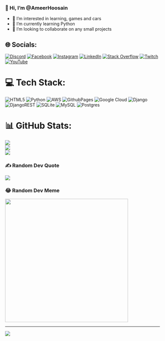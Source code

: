 ### 👋 Hi, I’m @AmeerHoosain

- 👀 I’m interested in learning, games and cars
- 🌱 I’m currently learning Python
- 💞️ I’m looking to collaborate on any small projects



## 🌐 Socials:
[![Discord](https://img.shields.io/badge/Discord-%237289DA.svg?logo=discord&logoColor=white)](https://discord.gg/https://discord.gg/UMYFrYhmfY) [![Facebook](https://img.shields.io/badge/Facebook-%231877F2.svg?logo=Facebook&logoColor=white)](https://facebook.com/valiantnoob) [![Instagram](https://img.shields.io/badge/Instagram-%23E4405F.svg?logo=Instagram&logoColor=white)](https://instagram.com/@valiantnoob) [![LinkedIn](https://img.shields.io/badge/LinkedIn-%230077B5.svg?logo=linkedin&logoColor=white)](https://linkedin.com/in/ameer-hoosain-a390467a) [![Stack Overflow](https://img.shields.io/badge/-Stackoverflow-FE7A16?logo=stack-overflow&logoColor=white)](https://stackoverflow.com/users/8445205) [![Twitch](https://img.shields.io/badge/Twitch-%239146FF.svg?logo=Twitch&logoColor=white)](https://twitch.tv/valiantnoob) [![YouTube](https://img.shields.io/badge/YouTube-%23FF0000.svg?logo=YouTube&logoColor=white)](https://youtube.com/@UCHX0xJocUj5KjXThCkiR7nQ) 

# 💻 Tech Stack:
![HTML5](https://img.shields.io/badge/html5-%23E34F26.svg?style=for-the-badge&logo=html5&logoColor=white) ![Python](https://img.shields.io/badge/python-3670A0?style=for-the-badge&logo=python&logoColor=ffdd54) ![AWS](https://img.shields.io/badge/AWS-%23FF9900.svg?style=for-the-badge&logo=amazon-aws&logoColor=white) ![GithubPages](https://img.shields.io/badge/github%20pages-121013?style=for-the-badge&logo=github&logoColor=white) ![Google Cloud](https://img.shields.io/badge/GoogleCloud-%234285F4.svg?style=for-the-badge&logo=google-cloud&logoColor=white) ![Django](https://img.shields.io/badge/django-%23092E20.svg?style=for-the-badge&logo=django&logoColor=white) ![DjangoREST](https://img.shields.io/badge/DJANGO-REST-ff1709?style=for-the-badge&logo=django&logoColor=white&color=ff1709&labelColor=gray) ![SQLite](https://img.shields.io/badge/sqlite-%2307405e.svg?style=for-the-badge&logo=sqlite&logoColor=white) ![MySQL](https://img.shields.io/badge/mysql-%2300000f.svg?style=for-the-badge&logo=mysql&logoColor=white) ![Postgres](https://img.shields.io/badge/postgres-%23316192.svg?style=for-the-badge&logo=postgresql&logoColor=white)
# 📊 GitHub Stats:
![](https://github-readme-stats.vercel.app/api?username=AmeerHoosain&theme=dark&hide_border=false&include_all_commits=true&count_private=false)<br/>
![](https://github-readme-streak-stats.herokuapp.com/?user=AmeerHoosain&theme=dark&hide_border=false)<br/>
![](https://github-readme-stats.vercel.app/api/top-langs/?username=AmeerHoosain&theme=dark&hide_border=false&include_all_commits=true&count_private=false&layout=compact)

### ✍️ Random Dev Quote
![](https://quotes-github-readme.vercel.app/api?type=horizontal&theme=radical)

### 😂 Random Dev Meme
<img src='https://randommeme-five.vercel.app/' style="height: 400px;"/>

---
[![](https://visitcount.itsvg.in/api?id=AmeerHoosain&icon=0&color=4)](https://visitcount.itsvg.in)

<!-- Proudly created with GPRM ( https://gprm.itsvg.in ) -->
